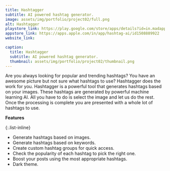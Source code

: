 ```yaml
---
title: Hashtagger
subtitle: AI powered hashtag generator.
image: assets/img/portfolio/project02/full.png
alt: Hashtagger
playstore_link: https://play.google.com/store/apps/details?id=in.madapps.hashtagger
appstore_link: https://apps.apple.com/in/app/hashtag-ai/id1508889922
website_link: 

caption:
  title: Hashtagger
  subtitle: AI powered hashtag generator.
  thumbnail: assets/img/portfolio/project02/thumbnail.png
---
```

Are you always looking for popular and trending hashtags? You have an awesome picture but not
sure what hashtags to use?
Hashtagger does the work for you. Hashtagger is a powerful tool that generates hashtags based
on your images. These hashtags are generated by powerful machine learning AI. All you have to
do is select the image and let us do the rest. Once the processing is complete you are presented
with a whole lot of hashtags to use.

**Features**

{:.list-inline}
- Generate hashtags based on images.
- Generate hashtags based on keywords.
- Create custom hashtag groups for quick access.
- Check the popularity of each hashtag to pick the right one.
- Boost your posts using the most appropriate hashtags.
- Dark theme.